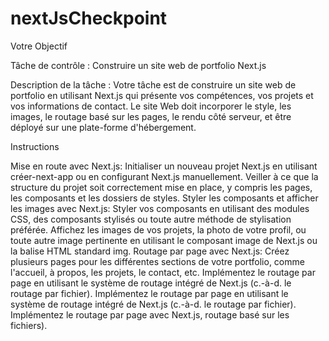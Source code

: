 # nextJsCheckpoint
Votre Objectif

Tâche de contrôle : Construire un site web de portfolio Next.js

Description de la tâche : Votre tâche est de construire un site web de portfolio en utilisant Next.js qui présente vos compétences, vos projets et vos informations de contact. Le site Web doit incorporer le style, les images, le routage basé sur les pages, le rendu côté serveur, et être déployé sur une plate-forme d'hébergement.

 


Instructions

Mise en route avec Next.js:
Initialiser un nouveau projet Next.js en utilisant créer-next-app ou en configurant Next.js manuellement.
Veiller à ce que la structure du projet soit correctement mise en place, y compris les pages, les composants et les dossiers de styles.
Styler les composants et afficher les images avec Next.js:
Styler vos composants en utilisant des modules CSS, des composants stylisés ou toute autre méthode de stylisation préférée.
Affichez les images de vos projets, la photo de votre profil, ou toute autre image pertinente en utilisant le composant image de Next.js ou la balise HTML standard img.
Routage par page avec Next.js:
Créez plusieurs pages pour les différentes sections de votre portfolio, comme l'accueil, à propos, les projets, le contact, etc.
Implémentez le routage par page en utilisant le système de routage intégré de Next.js (c.-à-d. le routage par fichier).
Implémentez le routage par page en utilisant le système de routage intégré de Next.js (c.-à-d. le routage par fichier).
Implémentez le routage par page avec Next.js, routage basé sur les fichiers).
